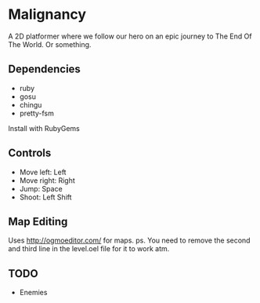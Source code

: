 Malignancy
==========

A 2D platformer where we follow our hero on an epic journey to The End Of The World. Or something.

Dependencies
------------

* ruby
* gosu
* chingu
* pretty-fsm

Install with RubyGems

Controls
--------

* Move left: Left
* Move right: Right
* Jump: Space
* Shoot: Left Shift

Map Editing
-----------

Uses http://ogmoeditor.com/ for maps.
ps. You need to remove the second and third line in the level.oel file for it to work atm.

TODO
----

* Enemies